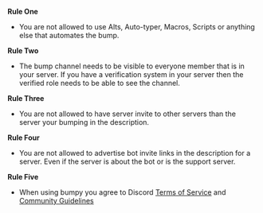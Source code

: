 **Rule One**
- You are not allowed to use Alts, Auto-typer, Macros, Scripts or anything else that automates the bump.

**Rule Two** 
- The bump channel needs to be visible to everyone member that is in your server. If you have a verification system in your server then the verified role needs to be able to see the channel.

**Rule Three**
- You are not allowed to have server invite to other servers than the server your bumping in the description. 

**Rule Four**
- You are not allowed to advertise bot invite links in the description for a server. Even if the server is about the bot or is the support server.

**Rule Five**
- When using bumpy you agree to Discord [Terms of Service](https://discord.com/terms) and [Community Guidelines](https://discord.com/guidelines)
